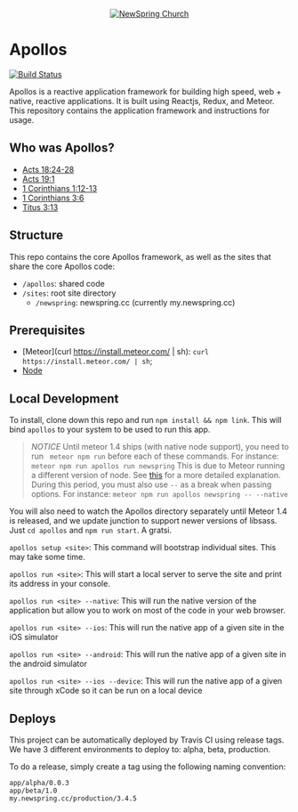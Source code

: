 <p align="center" >
  <a href="http://newspring.cc">
    <img src="https://s3.amazonaws.com/ns.images/newspring/icons/newspring-church-logo-black.png" alt="NewSpring Church" title="NewSpring Church" />
  </a>
</p>

Apollos
=======================
[![Build Status](https://travis-ci.org/NewSpring/Apollos.svg)](https://travis-ci.org/NewSpring/Apollos)

Apollos is a reactive application framework for building high speed, web + native, reactive applications. It is built using Reactjs, Redux, and Meteor. This repository contains the application framework and instructions for usage.

## Who was Apollos?

* <a href="https://www.biblegateway.com/passage/?search=Acts%2018:24-28&version=NIV">Acts 18:24-28</a>
* <a href="https://www.biblegateway.com/passage/?search=Acts+19:1&version=NIV">Acts 19:1</a>
* <a href="https://www.biblegateway.com/passage/?search=1+Corinthians+1:12-13&version=NIV">1 Corinthians 1:12-13</a>
* <a href="https://www.biblegateway.com/passage/?search=1%20Corinthians%203:6&version=NIV">1 Corinthians 3:6</a>
* <a href="https://www.biblegateway.com/passage/?search=Titus%203:13&version=NIV">Titus 3:13</a>

## Structure

This repo contains the core Apollos framework, as well as the sites that share the core Apollos code:

- `/apollos`: shared code
- `/sites`: root site directory
  - `/newspring`: newspring.cc (currently my.newspring.cc)

## Prerequisites

- [Meteor](curl https://install.meteor.com/ | sh): `curl https://install.meteor.com/ | sh`;  
- [Node](https://nodejs.org/en/download/)

## Local Development

To install, clone down this repo and run `npm install && npm link`. This will bind `apollos` to your system to be used to run this app.

> *NOTICE*
Until meteor 1.4 ships (with native node support), you need to run ` meteor npm run` before each of these commands. For instance: `meteor npm run apollos run newspring`
This is due to Meteor running a different version of node. See [this](https://github.com/meteor/meteor/issues/4314) for a more detailed explanation.
During this period, you must also use `--` as a break when passing options. For instance: `meteor npm run apollos newspring -- --native`

You will also need to watch the Apollos directory separately until Meteor 1.4 is released, and we update junction to support newer versions of libsass. Just `cd apollos` and `npm run start`. A gratsi.

`apollos setup <site>`: This command will bootstrap individual sites. This may take some time.

`apollos run <site>`: This will start a local server to serve the site and print its address in your console.

`apollos run <site> --native`: This will run the native version of the application but allow you to work on most of the code in your web browser.

`apollos run <site> --ios`: This will run the native app of a given site in the iOS simulator

`apollos run <site> --android`: This will run the native app of a given site in the android simulator

`apollos run <site> --ios --device`: This will run the native app of a given site through xCode so it can be run on a local device

## Deploys

This project can be automatically deployed by Travis CI using release tags. We have 3 different environments to deploy to: alpha, beta, production.

To do a release, simply create a tag using the following naming convention:

```
app/alpha/0.0.3
app/beta/1.0
my.newspring.cc/production/3.4.5
```
